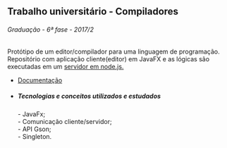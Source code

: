 ## Trabalho universitário - Compiladores
<h6>Graduação - 6ª fase - 2017/2</h6>

Protótipo de um editor/compilador para uma linguagem de programação. Repositório com aplicação cliente(editor) em JavaFX e as lógicas são executadas em um <a href="https://github.com/programmerGM/prototypeCompilerServer">servidor em node.js.</a>

* [Documentação](https://programmergm.github.io/prototypeCompiler/)

* <h5>Tecnologias e conceitos utilizados e estudados</h5>
  - JavaFx; <br />
  - Comunicação cliente/servidor; <br />
  - API Gson; <br />
  - Singleton.
